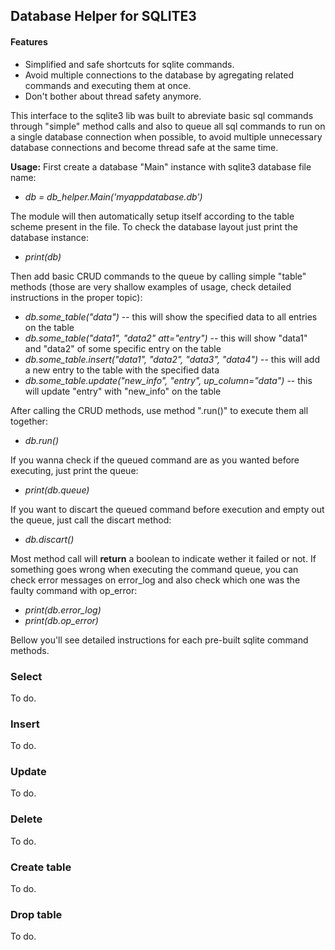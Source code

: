 ## Database Helper for SQLITE3

#### Features
* Simplified and safe shortcuts for sqlite commands.
* Avoid multiple connections to the database by agregating related commands and executing them at once.
* Don't bother about thread safety anymore.

This interface to the sqlite3 lib was built to abreviate basic sql commands through "simple" method calls
and also to queue all sql commands to run on a single database connection when possible, to avoid
multiple unnecessary database connections and become thread safe at the same time.

**Usage:**
First create a database "Main" instance with sqlite3 database file name:
* *db = db_helper.Main('myappdatabase.db')*

The module will then automatically setup itself according to the table scheme present in the file.
To check the database layout just print the database instance:
* *print(db)*

Then add basic CRUD commands to the queue by calling simple "table" methods (those are very shallow examples of usage, check detailed instructions in the proper topic):
* *db.some_table("data")* -- this will show the specified data to all entries on the table
* *db.some_table("data1", "data2" att="entry")* -- this will show "data1" and "data2" of some specific entry on the table
* *db.some_table.insert("data1", "data2", "data3", "data4")*  -- this will add a new entry to the table with the specified data
* *db.some_table.update("new_info", "entry", up_column="data")* -- this will update "entry" with "new_info" on the table

After calling the CRUD methods, use method ".run()" to execute them all together:
* *db.run()*

If you wanna check if the queued command are as you wanted before executing, just print the queue:
* *print(db.queue)*

If you want to discart the queued command before execution and empty out the queue, just call the discart method:
* *db.discart()*

Most method call will **return** a boolean to indicate wether it failed or not.
If something goes wrong when executing the command queue, you can check error messages on error_log
and also check which one was the faulty command with op_error:
* *print(db.error_log)*
* *print(db.op_error)*

Bellow you'll see detailed instructions for each pre-built sqlite command methods.

### Select

To do.

### Insert

To do.

### Update

To do.

### Delete

To do.

### Create table

To do.

### Drop table

To do.